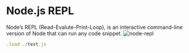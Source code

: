 # Node.js REPL
Node’s REPL (Read-Evalute-Print-Loop), is an interactive command-line version of Node that can run any code snippet.
![node-repl](https://github.com/danielurra/node-repl/assets/51704179/a7f0a735-67f5-4d0d-9e75-05875167fee9)<dr>
```javascript
.load ./test.js
```
